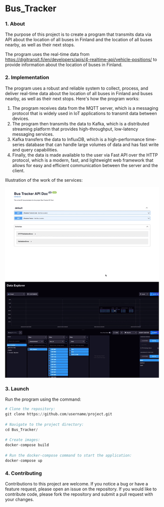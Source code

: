 # Bus_Tracker  
  
### 1. About  
The purpose of this project is to create a program that transmits data via API about the location of all buses in Finland and the location of all buses nearby, as well as their next stops.   

The program uses the real-time data from https://digitransit.fi/en/developers/apis/4-realtime-api/vehicle-positions/ to provide information about the location of buses in Finland.  
  
### 2. Implementation  
The program uses a robust and reliable system to collect, process, and deliver real-time data about the location of all buses in Finland and buses nearby, as well as their next stops. Here's how the program works:    
  
1. The program receives data from the MQTT server, which is a messaging protocol that is widely used in IoT applications to transmit data between devices.  
2. The program then transmits the data to Kafka, which is a distributed streaming platform that provides high-throughput, low-latency messaging services.  
3. Kafka transfers the data to InfluxDB, which is a high-performance time-series database that can handle large volumes of data and has fast write and query capabilities.  
4. Finally, the data is made available to the user via Fast API over the HTTP protocol, which is a modern, fast, and lightweight web framework that allows for easy and efficient communication between the server and the client.  
  
Illustration of the work of the services:  
    
![Demonstration of the program:](assets/demonstration1.gif)
![Demonstration of the program:](assets/demonstration3.gif)
  
### 3. Launch  
  
Run the program using the command:  

  
```python
# Clone the repository:
git clone https://github.com/username/project.git

# Navigate to the project directory:
cd Bus_Tracker/

# Create images:
docker-compose build

# Run the docker-compose command to start the application:
docker-compose up
```
  
### 4. Contributing  
  
Contributions to this project are welcome. If you notice a bug or have a feature request, please open an issue on the repository. If you would like to contribute code, please fork the repository and submit a pull request with your changes.  
